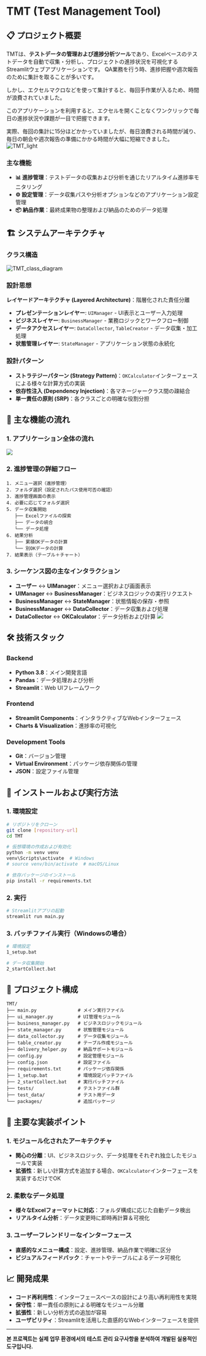 

# TMT (Test Management Tool)
## 📋 プロジェクト概要
TMTは、**テストデータの管理および進捗分析ツール**であり、Excelベースのテストデータを自動で収集・分析し、プロジェクトの進捗状況を可視化するStreamlitウェブアプリケーションです。
QA業務を行う時、進捗把握や週次報告のために集計を取ることが多いです。

しかし、エクセルマクロなどを使って集計すると、毎回手作業が入るため、時間が浪費されていました。

このアプリケーションを利用すると、エクセルを開くことなくワンクリックで毎日の進捗状況や課題が一目で把握できます。

実際、毎回の集計に15分ほどかかっていましたが、毎日浪費される時間が減り、毎日の朝会や週次報告の準備にかかる時間が大幅に短縮できました。
![TMT_light](https://github.com/user-attachments/assets/3da8a872-45e6-4550-881c-9608a148dc71)


### 主な機能
- **📊 進捗管理**：テストデータの収集および分析を通じたリアルタイム進捗率モニタリング
- **⚙️ 設定管理**：データ収集パスや分析オプションなどのアプリケーション設定管理  
- **📦 納品作業**：最終成果物の整理および納品のためのデータ処理

## 🏗️ システムアーキテクチャ

### クラス構造

![TMT_class_diagram](https://github.com/user-attachments/assets/b1ebb663-5391-43dd-9cd3-6ec129c5d008)

### 設計思想
**レイヤードアーキテクチャ (Layered Architecture)**：階層化された責任分離
  - **プレゼンテーションレイヤー**: `UIManager` - UI表示とユーザー入力処理
  - **ビジネスレイヤー**: `BusinessManager` - 業務ロジックとワークフロー制御  
  - **データアクセスレイヤー**: `DataCollector`, `TableCreator` - データ収集・加工処理
  - **状態管理レイヤー**: `StateManager` - アプリケーション状態の永続化

### 設計パターン 
- **ストラテジーパターン (Strategy Pattern)**：`OKCalculator`インターフェースによる様々な計算方式の実装
- **依存性注入 (Dependency Injection)**：各マネージャークラス間の疎結合
- **単一責任の原則 (SRP)**：各クラスごとの明確な役割分担

## 🔄 主な機能の流れ

### 1. アプリケーション全体の流れ

[![](https://mermaid.ink/img/pako:eNp1lO9v0kAYx_-V5nzLCFDKoC9MNtjI2Niv-MrCiwauQAJ06Up0UpLRms2IU4xzGGVLWJhiFnCaLdHNhT_maDv-C48rYmtG01zueb6f73PP3aUtg5SYhoAFiaKQF5-ksrwkU48iiSKFnzlueFTTv9SS1MzMQ2qeQ1oLaTWknSHt97D603h5krRAa5wnWLhsx5DaR2obaY2KnQyPSGW4-8M4aJi9llnfU6gIZ4_Nw5vh8WnSjt91unrvo0ItcNbsHsS8PNDfVQe3TeOsq1CLnD124NYYIQ1HccPvkfoVaedI251szdFw1NYB0t4i9dfgtm8edpQYPpR9a5_6m9fDT3tJu8E4ukDVBqo-tzxWYYVa4u5dcTTHZ6WeIq2L1AtHq0uk1Zg9FSOpZQ6pHaR-Q-oNKYfrtsiJnxvtpnnp3PAysaxM6dkaVwgT_8eYV9_1-gsHEyfMqq3O_md8aQ5mlTBrnHlVN06ad62O2b52AGsEWOf03qvBtdO7QKSN8UUP-sd698MYWCTSpuNqJ6tbyLa8k4fUHCXk8nn2AfQKjADtyvpYSQVhIBWyKxtTlc2pSnisCIJAQ49dif6nABfISLk0YGWpBF2gAKUCPwpBeeRKADkLCzABWDxNQ4Ev5eUE_iwr2LbFFx-LYuGvUxJLmSxgBT6_jaPSVpqXYSTHZyS-MMlKsJiGUlgsFWXAen3eAKkC2DJ4imOGcc_SIY83GGQYfxC_LrCD07TH7WXoIB30-Gd9oQDNVFzgGVnY5_b4_Ewo4PP6fSG_n6ZxPZjOyaIUt_4f5DdS-QOxG8Th?type=png)](https://mermaid.live/edit#pako:eNp1lO9v0kAYx_-V5nzLCFDKoC9MNtjI2Niv-MrCiwauQAJ06Up0UpLRms2IU4xzGGVLWJhiFnCaLdHNhT_maDv-C48rYmtG01zueb6f73PP3aUtg5SYhoAFiaKQF5-ksrwkU48iiSKFnzlueFTTv9SS1MzMQ2qeQ1oLaTWknSHt97D603h5krRAa5wnWLhsx5DaR2obaY2KnQyPSGW4-8M4aJi9llnfU6gIZ4_Nw5vh8WnSjt91unrvo0ItcNbsHsS8PNDfVQe3TeOsq1CLnD124NYYIQ1HccPvkfoVaedI251szdFw1NYB0t4i9dfgtm8edpQYPpR9a5_6m9fDT3tJu8E4ukDVBqo-tzxWYYVa4u5dcTTHZ6WeIq2L1AtHq0uk1Zg9FSOpZQ6pHaR-Q-oNKYfrtsiJnxvtpnnp3PAysaxM6dkaVwgT_8eYV9_1-gsHEyfMqq3O_md8aQ5mlTBrnHlVN06ad62O2b52AGsEWOf03qvBtdO7QKSN8UUP-sd698MYWCTSpuNqJ6tbyLa8k4fUHCXk8nn2AfQKjADtyvpYSQVhIBWyKxtTlc2pSnisCIJAQ49dif6nABfISLk0YGWpBF2gAKUCPwpBeeRKADkLCzABWDxNQ4Ev5eUE_iwr2LbFFx-LYuGvUxJLmSxgBT6_jaPSVpqXYSTHZyS-MMlKsJiGUlgsFWXAen3eAKkC2DJ4imOGcc_SIY83GGQYfxC_LrCD07TH7WXoIB30-Gd9oQDNVFzgGVnY5_b4_Ewo4PP6fSG_n6ZxPZjOyaIUt_4f5DdS-QOxG8Th)

### 2. 進捗管理の詳細フロー
```
1. メニュー選択（進捗管理）
2. フォルダ選択（設定されたパス使用可否の確認）
3. 進捗管理画面の表示
4. 必要に応じてフォルダ選択
5. データ収集開始
   ├── Excelファイルの探索
   ├── データの統合
   └── データ処理
6. 結果分析
   ├── 累積OKデータの計算
   └── 別OKデータの計算 
7. 結果表示（テーブル＋チャート）
```

### 3. シーケンス図の主なインタラクション
- **ユーザー** ↔ **UIManager**：メニュー選択および画面表示
- **UIManager** ↔ **BusinessManager**：ビジネスロジックの実行リクエスト
- **BusinessManager** ↔ **StateManager**：状態情報の保存・参照
- **BusinessManager** ↔ **DataCollector**：データ収集および処理
- **DataCollector** ↔ **OKCalculator**：データ分析および計算
[![](https://mermaid.ink/img/pako:eNqtWGtTE1cY_is7-ylMIwMBlWQGZyCMM4xDHQp-qTiZNXsSdrrZjXsRqOMM2a1IRSptpbQVFahCwIJasViR5scccuFf9D1nLzmb3Viclg9hk_Nen_d69hafVUXEp3gd3TCRkkVDkpDXhMKEwsFfUdAMKSsVBcXgruhI4wSdw_Ymtj9g60_4jKAaJjRXhkcERcgjLUwwOEIIBk1dUpCuu2QcFyYco4RjhmCgtsKG0oRmSDCEtCrLKGuoEUTjlGhcuC6jtIaESJrLlygR_BPkrClHE12UZDQ2oxuo4OCwjK11bD3D9gtsHWDrL2zPYXttQnE4P1cNxKk3wTmCXJzhTnEns3_UFlfqe-v1pbna9tOGfXTy00J1a8HjJRxnLly4MpzisLWB7RVs72DrNcX9ANtb2H7TeHtQXVh2yYddYh0ZmSJAlcmqSk7Kx2RhRjWN_gl-ShLRBN_BkoMKkG6vY3sB289BdP3h4cnjjcZ6uf7sfYQhEzxr9QQf4D0pvavde8KIHxtJcXmwxkC6kdGQbspGzFU_NnLGFckcco3Kw-rifqs_k-pUpqipeSDSMwWaBgWk-KIYT1jjgp4QwuiQUHxJGLdJDO1Z3xH64xaFOyBAIIaWd6t7v2L7e4j48VGl_rDsnIXgcglLK7j01CHHpa2TR3ON8rwbbYLhKrYqEE5svSQxtm14YOR5QDjxhNgak7i0V939ubparm-8b-wsthAT3EkW5FRZRBpliDHMHRGydcBWUpWMTkqt09S97KEMXD83rpnIYUOyjrjjd7O1X6xI2NoAEU17OucHqT-ktF2XYowLgyNAwdZVm2DOkioldbSLrVdsWpC_Jv-ZgD4ksiAGlPrAfYyubTii2FynkCJGtI_hYPPA9l2amZXqg-8gnbB9WL27CVkfTNqIWmSNCNViyAdGAAEl6zTYjAjNNha2nIZiKJ3iFDQVbMgscdxNZJdpKO0yZTKSIhmZTCQ2HlOcu27mM7Kke57EuRsC-72DNdw3KGB4R3Q7GEq3QGyVSU5ahzSVmn3eQZyV0XSBIIyms0jO5ECSHmN9_EiOVufuQEV3Tsv6NKup9my1vr_hiAhmKFHG6Ll6jaPDAabPfLRhHgAOE4WB4Q8gIqtqkasufdPO_2Z2h91qw9LY2cWlSuPvD_DZruiImSRnLsLigVp0UBdgbIsZQRFhFiAYB1kyDagPMeJDa2djXTeVwAzSY2KOoWw-kc4OoTixy9hegi7hYxrtfkANSUsCK4dLZdruN48rj6FHN8lp43TEjw58imhI8FNIbmxvnpR_hMZ2CokUDCITl140KkfVe2ttCHWzUBA0CelA6Eyt-tul2pPVVibas9o2L1JZsFWxXcttVofV-bnak6V2o7YZxALSYKOheUsfRfrc2kK8oxxMLOgXWcGI-a52RAv2MincGZgMIhsjyjhgzFDSHMlSprwDeAFJLiRpHI4HzTy7gvqu5OJ-_rR0x3GP1bXBIOyx5iGTffQoUu3oQDutbmr5Sj3WU6oF9mitLGzqV0H2JlreSYidJkvaLJAlXLqJ2I28M-s-opjH3gIZUHsiaKsQNBSILnOeNQsQsVgHRxJ7b6V57o0N3wTiRURQqZQhQZJn_n8bXRtEIr2Neq9njkOSf0F72_HRam1-iQWazO0gjT8bwxs4qd2o1cNZr93ap7tTu5L1N0pR0otw9Qg2XuZLCyIt3H43q84_d9TCytnY3GIXN2bxb9YdzKAf_DZDjLR_J8_2Wvgm4CvLeLaKyAC0fWvDFwzHFGy9INc8ax-6uLderjqbKzT1sCK1aARuzLh0v7H9pr7vrqGNzVLttRW5N7fTx31GrmJrd-qP9lhJE3zEag_T0UCa1xb94r_qeEk2A7OgcP39zVUW-ibKq9rMtVZpFANWHuurPwNCqLEzlQ0jF_P7VkcYL0J9Spgc4vryTvXBAQNQWEYkQLT10siz-MC43aJJ_hu921fo5QRuKa8iQWFkfAomowNBPLyGGoJjdOCUUIwOhGAI8kZCQObAf0SgKeJfAWBLLjspaNGltv-yvr14-RLdw2BVXm5T-rWV59Aj2tC1anVHkrsFq1OKrApihPLgIgtXx03iOVwdSSv51r-zBt-TfNrLnure_eP3cI3g43xek0Q-ZcAVO84D-gWBfOVvEakTvDGJYB_myR1aRDmBNGmI4G1gKwrKl6pa8Dg11cxP8qmcANtgnDeLME-8F3n-rxrEA2lpshHzqe5ksptK4VO3-Gn43pfs7E70JBOJ3vNdPd1dXYk4PwM_J3o7e7uS55J9ybOJ7nN9Pedux_mvqeKezr6us72JxPm-RF_yfLI3GeeRKMEEHHHeJ9LXirf_AZnBLMs?type=png)](https://mermaid.live/edit#pako:eNqtWGtTE1cY_is7-ylMIwMBlWQGZyCMM4xDHQp-qTiZNXsSdrrZjXsRqOMM2a1IRSptpbQVFahCwIJasViR5scccuFf9D1nLzmb3Viclg9hk_Nen_d69hafVUXEp3gd3TCRkkVDkpDXhMKEwsFfUdAMKSsVBcXgruhI4wSdw_Ymtj9g60_4jKAaJjRXhkcERcgjLUwwOEIIBk1dUpCuu2QcFyYco4RjhmCgtsKG0oRmSDCEtCrLKGuoEUTjlGhcuC6jtIaESJrLlygR_BPkrClHE12UZDQ2oxuo4OCwjK11bD3D9gtsHWDrL2zPYXttQnE4P1cNxKk3wTmCXJzhTnEns3_UFlfqe-v1pbna9tOGfXTy00J1a8HjJRxnLly4MpzisLWB7RVs72DrNcX9ANtb2H7TeHtQXVh2yYddYh0ZmSJAlcmqSk7Kx2RhRjWN_gl-ShLRBN_BkoMKkG6vY3sB289BdP3h4cnjjcZ6uf7sfYQhEzxr9QQf4D0pvavde8KIHxtJcXmwxkC6kdGQbspGzFU_NnLGFckcco3Kw-rifqs_k-pUpqipeSDSMwWaBgWk-KIYT1jjgp4QwuiQUHxJGLdJDO1Z3xH64xaFOyBAIIaWd6t7v2L7e4j48VGl_rDsnIXgcglLK7j01CHHpa2TR3ON8rwbbYLhKrYqEE5svSQxtm14YOR5QDjxhNgak7i0V939ubparm-8b-wsthAT3EkW5FRZRBpliDHMHRGydcBWUpWMTkqt09S97KEMXD83rpnIYUOyjrjjd7O1X6xI2NoAEU17OucHqT-ktF2XYowLgyNAwdZVm2DOkioldbSLrVdsWpC_Jv-ZgD4ksiAGlPrAfYyubTii2FynkCJGtI_hYPPA9l2amZXqg-8gnbB9WL27CVkfTNqIWmSNCNViyAdGAAEl6zTYjAjNNha2nIZiKJ3iFDQVbMgscdxNZJdpKO0yZTKSIhmZTCQ2HlOcu27mM7Kke57EuRsC-72DNdw3KGB4R3Q7GEq3QGyVSU5ahzSVmn3eQZyV0XSBIIyms0jO5ECSHmN9_EiOVufuQEV3Tsv6NKup9my1vr_hiAhmKFHG6Ll6jaPDAabPfLRhHgAOE4WB4Q8gIqtqkasufdPO_2Z2h91qw9LY2cWlSuPvD_DZruiImSRnLsLigVp0UBdgbIsZQRFhFiAYB1kyDagPMeJDa2djXTeVwAzSY2KOoWw-kc4OoTixy9hegi7hYxrtfkANSUsCK4dLZdruN48rj6FHN8lp43TEjw58imhI8FNIbmxvnpR_hMZ2CokUDCITl140KkfVe2ttCHWzUBA0CelA6Eyt-tul2pPVVibas9o2L1JZsFWxXcttVofV-bnak6V2o7YZxALSYKOheUsfRfrc2kK8oxxMLOgXWcGI-a52RAv2MincGZgMIhsjyjhgzFDSHMlSprwDeAFJLiRpHI4HzTy7gvqu5OJ-_rR0x3GP1bXBIOyx5iGTffQoUu3oQDutbmr5Sj3WU6oF9mitLGzqV0H2JlreSYidJkvaLJAlXLqJ2I28M-s-opjH3gIZUHsiaKsQNBSILnOeNQsQsVgHRxJ7b6V57o0N3wTiRURQqZQhQZJn_n8bXRtEIr2Neq9njkOSf0F72_HRam1-iQWazO0gjT8bwxs4qd2o1cNZr93ap7tTu5L1N0pR0otw9Qg2XuZLCyIt3H43q84_d9TCytnY3GIXN2bxb9YdzKAf_DZDjLR_J8_2Wvgm4CvLeLaKyAC0fWvDFwzHFGy9INc8ax-6uLderjqbKzT1sCK1aARuzLh0v7H9pr7vrqGNzVLttRW5N7fTx31GrmJrd-qP9lhJE3zEag_T0UCa1xb94r_qeEk2A7OgcP39zVUW-ibKq9rMtVZpFANWHuurPwNCqLEzlQ0jF_P7VkcYL0J9Spgc4vryTvXBAQNQWEYkQLT10siz-MC43aJJ_hu921fo5QRuKa8iQWFkfAomowNBPLyGGoJjdOCUUIwOhGAI8kZCQObAf0SgKeJfAWBLLjspaNGltv-yvr14-RLdw2BVXm5T-rWV59Aj2tC1anVHkrsFq1OKrApihPLgIgtXx03iOVwdSSv51r-zBt-TfNrLnure_eP3cI3g43xek0Q-ZcAVO84D-gWBfOVvEakTvDGJYB_myR1aRDmBNGmI4G1gKwrKl6pa8Dg11cxP8qmcANtgnDeLME-8F3n-rxrEA2lpshHzqe5ksptK4VO3-Gn43pfs7E70JBOJ3vNdPd1dXYk4PwM_J3o7e7uS55J9ybOJ7nN9Pedux_mvqeKezr6us72JxPm-RF_yfLI3GeeRKMEEHHHeJ9LXirf_AZnBLMs)

## 🛠️ 技術スタック
### Backend
- **Python 3.8**：メイン開発言語
- **Pandas**：データ処理および分析
- **Streamlit**：Web UIフレームワーク

### Frontend
- **Streamlit Components**：インタラクティブなWebインターフェース
- **Charts & Visualization**：進捗率の可視化

### Development Tools
- **Git**：バージョン管理
- **Virtual Environment**：パッケージ依存関係の管理
- **JSON**：設定ファイル管理

## 🚀 インストールおよび実行方法
### 1. 環境設定
```bash
# リポジトリをクローン
git clone [repository-url]
cd TMT

# 仮想環境の作成および有効化
python -m venv venv
venv\Scripts\activate  # Windows
# source venv/bin/activate  # macOS/Linux

# 依存パッケージのインストール
pip install -r requirements.txt
```

### 2. 実行
```bash
# Streamlitアプリの起動
streamlit run main.py
```

### 3. バッチファイル実行（Windowsの場合）
```bash
# 環境設定
1_setup.bat

# データ収集開始
2_startCollect.bat
```

## 📁 プロジェクト構成
```
TMT/
├── main.py               # メイン実行ファイル
├── ui_manager.py         # UI管理モジュール
├── business_manager.py   # ビジネスロジックモジュール
├── state_manager.py      # 状態管理モジュール
├── data_collector.py     # データ収集モジュール
├── table_creator.py      # テーブル作成モジュール
├── delivery_helper.py    # 納品サポートモジュール
├── config.py             # 設定管理モジュール
├── config.json           # 設定ファイル
├── requirements.txt      # パッケージ依存関係
├── 1_setup.bat           # 環境設定バッチファイル
├── 2_startCollect.bat    # 実行バッチファイル
├── tests/                # テストファイル群
├── test_data/            # テスト用データ
└── packages/             # 追加パッケージ
```

## 🎯 主要な実装ポイント
### 1. モジュール化されたアーキテクチャ
- **関心の分離**：UI、ビジネスロジック、データ処理をそれぞれ独立したモジュールで実装
- **拡張性**：新しい計算方式を追加する場合、`OKCalculator`インターフェースを実装するだけでOK

### 2. 柔軟なデータ処理
- **様々なExcelフォーマットに対応**：フォルダ構成に応じた自動データ検出
- **リアルタイム分析**：データ変更時に即時再計算＆可視化

### 3. ユーザーフレンドリーなインターフェース
- **直感的なメニュー構成**：設定、進捗管理、納品作業で明確に区分
- **ビジュアルフィードバック**：チャートやテーブルによるデータ可視化

## 📈 開発成果
- **コード再利用性**：インターフェースベースの設計により高い再利用性を実現
- **保守性**：単一責任の原則による明確なモジュール分離
- **拡張性**：新しい分析方式の追加が容易
- **ユーザビリティ**：Streamlitを活用した直感的なWebインターフェースを提供


---



**본 프로젝트는 실제 업무 환경에서의 테스트 관리 요구사항을 분석하여 개발된 실용적인 도구입니다.**
